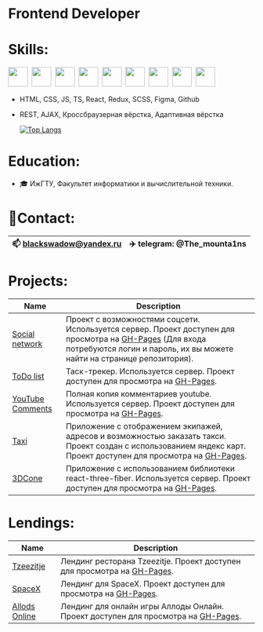 # Frontend Developer


# Skills:
<img height="40" src="https://cdn.jsdelivr.net/gh/devicons/devicon/icons/html5/html5-original.svg" />&nbsp;
<img height="40" src="https://cdn.jsdelivr.net/gh/devicons/devicon/icons/css3/css3-original.svg" />&nbsp;
<img height="40" src="https://cdn.jsdelivr.net/gh/devicons/devicon/icons/javascript/javascript-original.svg" />&nbsp;
<img height="40" src="https://cdn.jsdelivr.net/gh/devicons/devicon/icons/typescript/typescript-original.svg" />&nbsp;
<img height="40" src="https://cdn.jsdelivr.net/gh/devicons/devicon/icons/react/react-original.svg" />&nbsp;
<img height="40" src="https://cdn.jsdelivr.net/gh/devicons/devicon/icons/redux/redux-original.svg" />&nbsp;
<img height="40" src="https://cdn.jsdelivr.net/gh/devicons/devicon/icons/sass/sass-original.svg" />&nbsp;
<img height="40" src="https://cdn.jsdelivr.net/gh/devicons/devicon/icons/figma/figma-original.svg" />&nbsp;
<img height="40" src="https://cdn.jsdelivr.net/gh/devicons/devicon/icons/github/github-original.svg" />

- HTML, CSS, JS, TS, React, Redux, SCSS, Figma, Github
- REST, AJAX, Кроссбраузерная вёрстка, Адаптивная вёрстка

  [![Top Langs](https://github-readme-stats.vercel.app/api/top-langs/?username=TBSTheMountainsSay&layout=compact&theme=vision-friendly-default)](https://github.com/anuraghazra/github-readme-stats)

# Education:
  - 🎓 ИжГТУ, Факультет информатики и вычислительной техники.

# 📱Contact:
| 📫 blackswadow@yandex.ru | ✈️ telegram: @The_mounta1ns |
| --- | --- |       
      
# Projects:
| Name | Description | 
| --- | --- | 
| [Social network](https://github.com/TBSTheMountainsSay/social-network) | Проект с возможностями соцсети. Используется сервер. Проект доступен для просмотра на [GH-Pages](https://tbsthemountainssay.github.io/social-network/) (Для входа потребуются логин и пароль, их вы можете найти на странице репозитория). |
| [ToDo list](https://github.com/TBSTheMountainsSay/ToDo) | Таск-трекер. Используется сервер. Проект доступен для просмотра на [GH-Pages](https://tbsthemountainssay.github.io/ToDo/). | 
| [YouTube Comments](https://github.com/TBSTheMountainsSay/CommentsTSX) | Полная копия комментариев youtube. Используется сервер. Проект доступен для просмотра на [GH-Pages](https://tbsthemountainssay.github.io/CommentsTSX/). |
| [Taxi](https://github.com/TBSTheMountainsSay/Taxi_YandexMaps) | Приложение с отображением экипажей, адресов и возможностью заказать такси. Проект создан с использованием яндекс карт. Проект доступен для просмотра на [GH-Pages](https://tbsthemountainssay.github.io/Taxi_YandexMaps/). | 
| [3DCone](https://github.com/TBSTheMountainsSay/3dCone) | Приложение с использованием библиотеки react-three-fiber. Используется сервер. Проект доступен для просмотра на [GH-Pages](https://tbsthemountainssay.github.io/3dCone/). | 

# Lendings:
| Name | Description | 
| --- | --- | 
| [Tzeezitje](https://github.com/TBSTheMountainsSay/Tzeezitje_Layout) | Лендинг ресторана Tzeezitje. Проект доступен для просмотра на [GH-Pages](https://tbsthemountainssay.github.io/Tzeezitje_Layout/). |
| [SpaceX](https://github.com/TBSTheMountainsSay/Elon-Musk-Layout) | Лендинг для SpaceX. Проект доступен для просмотра на [GH-Pages](https://tbsthemountainssay.github.io/Elon-Musk-Layout/). | 
| [Allods Online](https://github.com/TBSTheMountainsSay/Allods-Online-Layout) | Лендинг для онлайн игры Аллоды Онлайн. Проект доступен для просмотра на [GH-Pages](https://tbsthemountainssay.github.io/Allods-Online-Layout/). |



